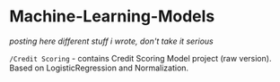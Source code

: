 # Machine-Learning-Models
*posting here different stuff i wrote, don't take it serious*

`/Credit Scoring` - contains Credit Scoring Model project (raw version). Based on LogisticRegression and Normalization.
